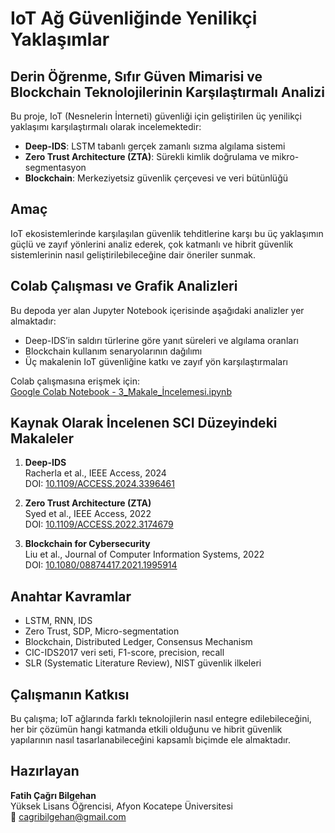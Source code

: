 # IoT Ağ Güvenliğinde Yenilikçi Yaklaşımlar  
## Derin Öğrenme, Sıfır Güven Mimarisi ve Blockchain Teknolojilerinin Karşılaştırmalı Analizi

Bu proje, IoT (Nesnelerin İnterneti) güvenliği için geliştirilen üç yenilikçi yaklaşımı karşılaştırmalı olarak incelemektedir:

- **Deep-IDS**: LSTM tabanlı gerçek zamanlı sızma algılama sistemi  
- **Zero Trust Architecture (ZTA)**: Sürekli kimlik doğrulama ve mikro-segmentasyon  
- **Blockchain**: Merkeziyetsiz güvenlik çerçevesi ve veri bütünlüğü

## Amaç
IoT ekosistemlerinde karşılaşılan güvenlik tehditlerine karşı bu üç yaklaşımın güçlü ve zayıf yönlerini analiz ederek, çok katmanlı ve hibrit güvenlik sistemlerinin nasıl geliştirilebileceğine dair öneriler sunmak.

## Colab Çalışması ve Grafik Analizleri
Bu depoda yer alan Jupyter Notebook içerisinde aşağıdaki analizler yer almaktadır:

- Deep-IDS’in saldırı türlerine göre yanıt süreleri ve algılama oranları  
- Blockchain kullanım senaryolarının dağılımı  
- Üç makalenin IoT güvenliğine katkı ve zayıf yön karşılaştırmaları

Colab çalışmasına erişmek için:  
[Google Colab Notebook - 3_Makale_İncelemesi.ipynb](https://github.com/Cagribilgehan/3_Makale_Incelemesi/blob/main/3_Makale_Incelemesi.ipynb)

## Kaynak Olarak İncelenen SCI Düzeyindeki Makaleler
1. **Deep-IDS**  
   Racherla et al., IEEE Access, 2024  
   DOI: [10.1109/ACCESS.2024.3396461](https://doi.org/10.1109/ACCESS.2024.3396461)

2. **Zero Trust Architecture (ZTA)**  
   Syed et al., IEEE Access, 2022  
   DOI: [10.1109/ACCESS.2022.3174679](https://doi.org/10.1109/ACCESS.2022.3174679)

3. **Blockchain for Cybersecurity**  
   Liu et al., Journal of Computer Information Systems, 2022  
   DOI: [10.1080/08874417.2021.1995914](https://doi.org/10.1080/08874417.2021.1995914)

## Anahtar Kavramlar
- LSTM, RNN, IDS
- Zero Trust, SDP, Micro-segmentation
- Blockchain, Distributed Ledger, Consensus Mechanism
- CIC-IDS2017 veri seti, F1-score, precision, recall
- SLR (Systematic Literature Review), NIST güvenlik ilkeleri

## Çalışmanın Katkısı
Bu çalışma; IoT ağlarında farklı teknolojilerin nasıl entegre edilebileceğini, her bir çözümün hangi katmanda etkili olduğunu ve hibrit güvenlik yapılarının nasıl tasarlanabileceğini kapsamlı biçimde ele almaktadır.

## Hazırlayan
**Fatih Çağrı Bilgehan**  
Yüksek Lisans Öğrencisi, Afyon Kocatepe Üniversitesi  
📧 cagribilgehan@gmail.com
